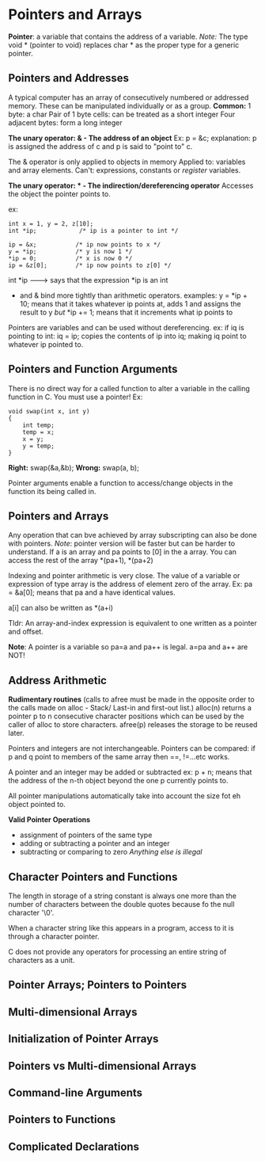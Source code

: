 # Pointers and Arrays
**Pointer**: a variable that contains the address of a variable.
*Note:* The type void * (pointer to void) replaces char * as the proper type for a generic pointer.
## Pointers and Addresses
A typical computer has an array of consecutively numbered or addressed memory. These can be manipulated individually or as a group.
**Common:**
1 byte: a char
Pair of 1 byte cells: can be treated as a short integer
Four adjacent bytes: form a long integer

**The unary operator: & - The address of an object**
Ex:
p = &c;
explanation: p is assigned the address of c and p is said to "point to" c.

The & operator is only applied to objects in memory 
Applied to: variables and array elements. 
Can't: expressions, constants or *register* variables.


**The unary operator: * - The indirection/dereferencing operator**
Accesses the object the pointer points to. 

ex:
```
int x = 1, y = 2, z[10];
int *ip;            /* ip is a pointer to int */

ip = &x;           /* ip now points to x */
y = *ip;           /* y is now 1 */
*ip = 0;           /* x is now 0 */
ip = &z[0];        /* ip now points to z[0] */
```
int *ip ---> says that the expression *ip is an int

* and & bind more tightly than arithmetic operators. 
examples:
y = *ip + 10; means that it takes whatever ip points at, adds 1 and assigns the result to y
*but*
*ip += 1; means that it increments what ip points to

Pointers are variables and can be used without dereferencing.
ex:
if iq is pointing to int:
iq = ip;
copies the contents of ip into iq; making iq point to whatever ip pointed to. 

## Pointers and Function Arguments
There is no direct way for a called function to alter a variable in the calling function in C. You must use a pointer!
Ex:
```
void swap(int x, int y)
{
    int temp;
    temp = x;
    x = y;
    y = temp;
}
```
**Right:** swap(&a,&b);
**Wrong:** swap(a, b);

Pointer arguments enable a function to access/change objects in the function its being called in. 

## Pointers and Arrays
Any operation that can bve achieved by array subscripting can also be done with pointers.
*Note*: pointer version will be faster but can be harder to understand. 
If a is an array and pa points to [0] in the a array. You can access the rest of the array *(pa+1), *(pa+2)

Indexing and pointer arithmetic is very close. The value of a variable or expression of type array is the address of element zero of the array. Ex:
pa = &a[0]; means that pa and a have identical values. 


a[i] can also be written as *(a+i)

Tldr: An array-and-index expression is equivalent to one written as a pointer and offset. 

**Note**:
A pointer is a variable so pa=a and pa++ is legal. a=pa and a++ are NOT!

## Address Arithmetic

**Rudimentary routines** (calls to afree must be made in the opposite order to the calls made on alloc - Stack/ Last-in and first-out list.)
alloc(n) returns a pointer p to n consecutive character positions which can be used by the caller of alloc to store characters.
afree(p) releases the storage to be reused later. 

Pointers and integers are not interchangeable. 
Pointers can be compared: if p and q point to members of the same array then ==, !=...etc works. 

A pointer and an integer may be added or subtracted
ex: p + n; means that the address of the n-th object beyond the one p currently points to. 

All pointer manipulations automatically take into account the size fot eh object pointed to. 


**Valid Pointer Operations**
- assignment of pointers of the same type
- adding or subtracting a pointer and an integer
- subtracting or comparing to zero
*Anything else is illegal*

## Character Pointers and Functions
The length in storage of a string constant is always one more than the number of characters between the double quotes because fo the null character '\0'.

When a character string like this appears in a program, access to it is through a character pointer. 

C does not provide any operators for processing an entire string of characters as a unit. 

## Pointer Arrays; Pointers to Pointers

## Multi-dimensional Arrays

## Initialization of Pointer Arrays

## Pointers vs Multi-dimensional Arrays

## Command-line Arguments

## Pointers to Functions

## Complicated Declarations